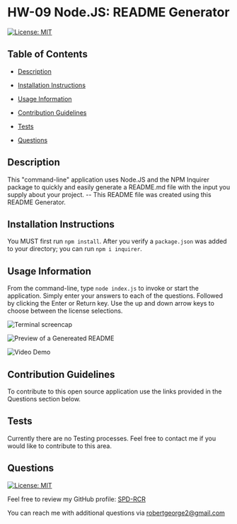 # HW-09 Node.JS: README Generator

[![License: MIT](https://img.shields.io/badge/License-MIT-yellow.svg)](https://opensource.org/licenses/MIT)

## Table of Contents

- [Description](#Description)

- [Installation Instructions](#Installation-Instructions)

- [Usage Information](#Usage-Information)

- [Contribution Guidelines](#Contribution-Guidelines)

- [Tests](#Tests)

- [Questions](#Questions)

## Description

This "command-line" application uses Node.JS and the NPM Inquirer package to quickly and easily generate a README.md file with the input you supply about your project. -- This README file was created using this README Generator.

## Installation Instructions

You MUST first run `npm install`. After you verify a `package.json` was added to your directory; you can run `npm i inquirer`.

## Usage Information

From the command-line, type `node index.js` to invoke or start the application. Simply enter your answers to each of the questions. Followed by clicking the Enter or Return key. Use the up and down arrow keys to choose between the license selections.

![Terminal screencap](https://github.com/SPD-RCR/hw-09-nodejs-readme-generator/assets/images/README-generator-terminal-screencap.png)

![Preview of a Genereated README](https://github.com/SPD-RCR/hw-09-nodejs-readme-generator/assets/images/Preview-GENERATED-README.png)

![Video Demo](https://drive.google.com/file/d/13j2YiIuJjbXACDhynkOzUAMYG3R1MQ0_/view)

## Contribution Guidelines

To contribute to this open source application use the links provided in the Questions section below.

## Tests

Currently there are no Testing processes. Feel free to contact me if you would like to contribute to this area.

## Questions

[![License: MIT](https://img.shields.io/badge/License-MIT-yellow.svg)](https://opensource.org/licenses/MIT)

Feel free to review my GitHub profile: [SPD-RCR](https://github.com/SPD-RCR/)

You can reach me with additional questions via [robertgeorge2@gmail.com](mailto:robertgeorge2@gmail.com)
